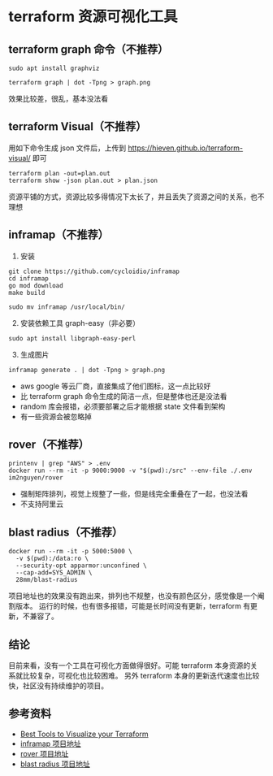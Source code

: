 # terraform 资源可视化工具

## terraform graph 命令（不推荐）

```shell
sudo apt install graphviz

terraform graph | dot -Tpng > graph.png
```

效果比较差，很乱，基本没法看

## terraform Visual（不推荐）

用如下命令生成 json 文件后，上传到 <https://hieven.github.io/terraform-visual/> 即可

```shell
terraform plan -out=plan.out
terraform show -json plan.out > plan.json
```

资源平铺的方式，资源比较多得情况下太长了，并且丢失了资源之间的关系，也不理想

## inframap（不推荐）

1. 安装

```shell
git clone https://github.com/cycloidio/inframap
cd inframap
go mod download
make build

sudo mv inframap /usr/local/bin/
```

2. 安装依赖工具 graph-easy（非必要）

```shell
sudo apt install libgraph-easy-perl
```

3. 生成图片

```shell
inframap generate . | dot -Tpng > graph.png
```

- aws google 等云厂商，直接集成了他们图标，这一点比较好
- 比 terraform graph 命令生成的简洁一点，但是整体也还是没法看
- random 库会报错，必须要部署之后才能根据 state 文件看到架构
- 有一些资源会被忽略掉

## rover（不推荐）

```shell
printenv | grep "AWS" > .env
docker run --rm -it -p 9000:9000 -v "$(pwd):/src" --env-file ./.env im2nguyen/rover
```

- 强制矩阵排列，视觉上规整了一些，但是线完全重叠在了一起，也没法看
- 不支持阿里云

## blast radius（不推荐）

```shell
docker run --rm -it -p 5000:5000 \
  -v $(pwd):/data:ro \
  --security-opt apparmor:unconfined \
  --cap-add=SYS_ADMIN \
  28mm/blast-radius
```

项目地址也的效果没有跑出来，排列也不规整，也没有颜色区分，感觉像是一个阉割版本。
运行的时候，也有很多报错，可能是长时间没有更新，terraform 有更新，不兼容了。

## 结论

目前来看，没有一个工具在可视化方面做得很好。可能 terraform 本身资源的关系就比较复杂，可视化也比较困难。
另外 terraform 本身的更新迭代速度也比较快，社区没有持续维护的项目。

## 参考资料

- [Best Tools to Visualize your Terraform](https://blog.brainboard.co/best-tools-to-visualize-your-terraform-d4b537f091dc)
- [inframap 项目地址](https://github.com/cycloidio/inframap)
- [rover 项目地址](https://github.com/im2nguyen/rover)
- [blast radius 项目地址](https://github.com/28mm/blast-radius)
